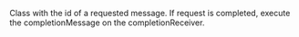 Class with the id of a requested message. If request is completed, execute the completionMessage on the completionReceiver.